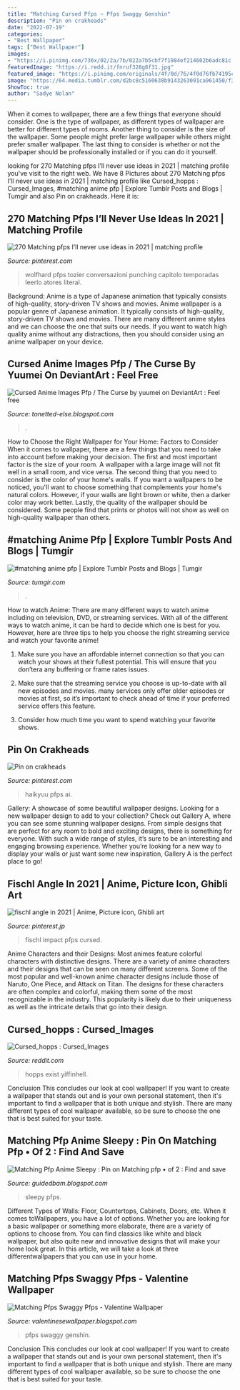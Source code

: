 ```yaml
---
title: "Matching Cursed Pfps ~ Pfps Swaggy Genshin"
description: "Pin on crakheads"
date: "2022-07-19"
categories:
- "Best Wallpaper"
tags: ["Best Wallpaper"]
images:
- "https://i.pinimg.com/736x/02/2a/7b/022a7b5cbf7f1984ef214602b6adc81c.jpg"
featuredImage: "https://i.redd.it/fnruf328g8f31.jpg"
featured_image: "https://i.pinimg.com/originals/4f/0d/76/4f0d76fb74195c16633f86021efa4fb4.jpg"
image: "https://64.media.tumblr.com/d2bc8c5160638b9143263091ca961450/f395571af1147be3-c9/s400x600/758e563952e6bd3d32ca5629c3e7e2b7159a192a.jpg"
ShowToc: true
author: "Sadye Nolan"
---
```



When it comes to wallpaper, there are a few things that everyone should consider. One is the type of wallpaper, as different types of wallpaper are better for different types of rooms. Another thing to consider is the size of the wallpaper. Some people might prefer large wallpaper while others might prefer smaller wallpaper. The last thing to consider is whether or not the wallpaper should be professionally installed or if you can do it yourself.

	

		
looking for 270 Matching pfps I’ll never use ideas in 2021 | matching profile you've visit to the right web. We have 8 Pictures about 270 Matching pfps I’ll never use ideas in 2021 | matching profile like Cursed_hopps : Cursed_Images, #matching anime pfp | Explore Tumblr Posts and Blogs | Tumgir and also Pin on crakheads. Here it is:
		
    
## 270 Matching Pfps I’ll Never Use Ideas In 2021 | Matching Profile

<img loading=lazy src="https://i.pinimg.com/474x/ef/21/70/ef21707bfb95183545254cd3c8581362.jpg" onerror="this.onerror=null;this.src='https://tse4.mm.bing.net/th?id=OIP.H_Iu1Al91PlJJ64xGW87dQAAAA&amp;pid=15.1';" alt="270 Matching pfps I’ll never use ideas in 2021 | matching profile">

_Source: pinterest.com_

>wolfhard pfps tozier conversazioni punching capitolo temporadas leerlo atores literal. 

	

Background: Anime is a type of Japanese animation that typically consists of high-quality, story-driven TV shows and movies.
Anime wallpaper is a popular genre of Japanese animation. It typically consists of high-quality, story-driven TV shows and movies. There are many different anime styles and we can choose the one that suits our needs. If you want to watch high quality anime without any distractions, then you should consider using an anime wallpaper on your device.

    
## Cursed Anime Images Pfp / The Curse By Yuumei On DeviantArt : Feel Free

<img loading=lazy src="https://lh5.googleusercontent.com/proxy/wgv-BQJmsRd3cFiqt6SrXddoOlEHlA1ca0XTULcXoFp_W_7q4jZXMqjrSaB-fFXpVQIW_38vgQ=w1200-h630-p-k-no-nu" onerror="this.onerror=null;this.src='https://tse2.mm.bing.net/th?id=OIP.JtK04oZjHU6rQxRpFR06ZAHaGe&amp;pid=15.1';" alt="Cursed Anime Images Pfp / The Curse by yuumei on DeviantArt : Feel free">

_Source: tonetted-else.blogspot.com_

>. 

	

How to Choose the Right Wallpaper for Your Home: Factors to Consider
When it comes to wallpaper, there are a few things that you need to take into account before making your decision. The first and most important factor is the size of your room. A wallpaper with a large image will not fit well in a small room, and vice versa. 
The second thing that you need to consider is the color of your home's walls. If you want a wallpapers to be noticed, you'll want to choose something that complements your home's natural colors. However, if your walls are light brown or white, then a darker color may work better. 
Lastly, the quality of the wallpaper should be considered. Some people find that prints or photos will not show as well on high-quality wallpaper than others.

    
## #matching Anime Pfp | Explore Tumblr Posts And Blogs | Tumgir

<img loading=lazy src="https://64.media.tumblr.com/d2bc8c5160638b9143263091ca961450/f395571af1147be3-c9/s400x600/758e563952e6bd3d32ca5629c3e7e2b7159a192a.jpg" onerror="this.onerror=null;this.src='https://tse2.mm.bing.net/th?id=OIP.JkqvSIybQER_yWnXUd6EDgAAAA&amp;pid=15.1';" alt="#matching anime pfp | Explore Tumblr Posts and Blogs | Tumgir">

_Source: tumgir.com_

>. 

	

How to watch Anime: There are many different ways to watch anime including on television, DVD, or streaming services.
With all of the different ways to watch anime, it can be hard to decide which one is best for you. However, here are three tips to help you choose the right streaming service and watch your favorite anime!
1. Make sure you have an affordable internet connection so that you can watch your shows at their fullest potential. This will ensure that you don’tera any buffering or frame rates issues.

2. Make sure that the streaming service you choose is up-to-date with all new episodes and movies. many services only offer older episodes or movies at first, so it’s important to check ahead of time if your preferred service offers this feature.

3. Consider how much time you want to spend watching your favorite shows.

    
## Pin On Crakheads

<img loading=lazy src="https://i.pinimg.com/736x/ee/3f/98/ee3f98662579cab62424f714ed83f28e.jpg" onerror="this.onerror=null;this.src='https://tse2.mm.bing.net/th?id=OIP.Q8C7y05_tD4P8iWYU-HmpgHaHa&amp;pid=15.1';" alt="Pin on crakheads">

_Source: pinterest.com_

>haikyuu pfps ai. 

	

Gallery: A showcase of some beautiful wallpaper designs.
Looking for a new wallpaper design to add to your collection? Check out Gallery A, where you can see some stunning wallpaper designs. From simple designs that are perfect for any room to bold and exciting designs, there is something for everyone. With such a wide range of styles, it’s sure to be an interesting and engaging browsing experience. Whether you’re looking for a new way to display your walls or just want some new inspiration, Gallery A is the perfect place to go!





	
	
    
## Fischl Angle In 2021 | Anime, Picture Icon, Ghibli Art

<img loading=lazy src="https://i.pinimg.com/originals/4f/0d/76/4f0d76fb74195c16633f86021efa4fb4.jpg" onerror="this.onerror=null;this.src='https://tse3.mm.bing.net/th?id=OIP.1W7qPXdWb23DHLfyhVjUiAAAAA&amp;pid=15.1';" alt="fischl angle in 2021 | Anime, Picture icon, Ghibli art">

_Source: pinterest.jp_

>fischl impact pfps cursed. 

	

Anime Characters and their Designs: Most animes feature colorful characters with distinctive designs.
There are a variety of anime characters and their designs that can be seen on many different screens. Some of the most popular and well-known anime character designs include those of Naruto, One Piece, and Attack on Titan. The designs for these characters are often complex and colorful, making them some of the most recognizable in the industry. This popularity is likely due to their uniqueness as well as the intricate details that go into their design.

    
## Cursed_hopps : Cursed_Images

<img loading=lazy src="https://i.redd.it/fnruf328g8f31.jpg" onerror="this.onerror=null;this.src='https://tse4.mm.bing.net/th?id=OIP.EE7ljbwfAIPEWARPp4EmIAHaE_&amp;pid=15.1';" alt="Cursed_hopps : Cursed_Images">

_Source: reddit.com_

>hopps exist yiffinhell. 

	

Conclusion
This concludes our look at cool wallpaper! If you want to create a wallpaper that stands out and is your own personal statement, then it's important to find a wallpaper that is both unique and stylish. There are many different types of cool wallpaper available, so be sure to choose the one that is best suited for your taste.

    
## Matching Pfp Anime Sleepy : Pin On Matching Pfp • Of 2 : Find And Save

<img loading=lazy src="https://i.pinimg.com/1200x/6f/5f/40/6f5f40412649d07c948afb440d07de3f.jpg" onerror="this.onerror=null;this.src='https://tse2.mm.bing.net/th?id=OIP.bqudcDzzGa4bNGHLpdJ1BgHaHa&amp;pid=15.1';" alt="Matching Pfp Anime Sleepy : Pin on Matching pfp • of 2 : Find and save">

_Source: guidedbam.blogspot.com_

>sleepy pfps. 

	

Different Types of Walls: Floor, Countertops, Cabinets, Doors, etc.
When it comes toWallpapers, you have a lot of options. Whether you are looking for a basic wallpaper or something more elaborate, there are a variety of options to choose from. You can find classics like white and black wallpaper, but also quite new and innovative designs that will make your home look great. In this article, we will take a look at three differentwallpapers that you can use in your home.

    
## Matching Pfps Swaggy Pfps - Valentine Wallpaper

<img loading=lazy src="https://i.pinimg.com/736x/02/2a/7b/022a7b5cbf7f1984ef214602b6adc81c.jpg" onerror="this.onerror=null;this.src='https://tse2.mm.bing.net/th?id=OIP.iMkflMTVR-EdwU2wMyAqeQHaHa&amp;pid=15.1';" alt="Matching Pfps Swaggy Pfps - Valentine Wallpaper">

_Source: valentinesewallpaper.blogspot.com_

>pfps swaggy genshin. 

	

Conclusion
This concludes our look at cool wallpaper! If you want to create a wallpaper that stands out and is your own personal statement, then it's important to find a wallpaper that is both unique and stylish. There are many different types of cool wallpaper available, so be sure to choose the one that is best suited for your taste.

